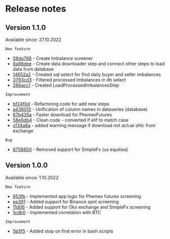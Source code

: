 # Release notes

## Version 1.1.0
Available since: 27.10.2022

```
New feature
```
* [08da768](https://github.com/GeorgeQuantAnalyst/crypto-screener/commit/08da768bde2c184d73223fc52ee8bda1f31f61fd) - Create Imbalance screener
* [8a98dee](https://github.com/GeorgeQuantAnalyst/crypto-screener/commit/8a98deea700b2057a20bd8d3c80e973e80adbf57) -  Create data downloader step and connect other steps to load data from database
* [14652a2](https://github.com/GeorgeQuantAnalyst/crypto-screener/commit/14652a227a1b1a0bcf26a70b35d0c5ad2eb3fbb3) - Created sql select for find daily buyer and seller imbalances
* [3793cd3](https://github.com/GeorgeQuantAnalyst/crypto-screener/commit/3793cd37707cb086f0eabf952f6d8eee0c479736) - Filtered processed imbalances in db select
* [266acc1](https://github.com/GeorgeQuantAnalyst/crypto-screener/commit/266acc188e5768bb086ef262dc0240b1804a5872) - Created LoadProcessedImbalancesStep

```
Improvement
```
* [bf24f0d](https://github.com/GeorgeQuantAnalyst/crypto-screener/commit/bf24f0de091337250f094786daad8f86e56d568e) - Refactoring code for add new steps
* [a438010](https://github.com/GeorgeQuantAnalyst/crypto-screener/commit/a43801067cbf3ee467ffde48155a44e8b02ea286) - Unification of column names in dataseries (database)
* [67b435a](https://github.com/GeorgeQuantAnalyst/crypto-screener/commit/67b435a10b43ed04f8419bb3b2a7e438d85f57bf) - Faster download for PhemexFutures
* [58e6db4](https://github.com/GeorgeQuantAnalyst/crypto-screener/commit/58e6db41cccfcec6d4f8518ce77bf43b0622ddd8) - Clean code - converted if elif to match case
* [cf34a8a](https://github.com/GeorgeQuantAnalyst/crypto-screener/commit/cf34a8ac7b713ba3da6d2b0ecd1758e2a07c3e32) - added warning message if download not actual ohlc from exchange

```
Bug
```
* [8758850](https://github.com/GeorgeQuantAnalyst/crypto-screener/commit/8758850e277beff9252e336f26d77ff27b39f5de) - Removed support for SimpleFx (us equities) 


## Version 1.0.0
Available since: 1.10.2022

```
New feature
```
* [653fb](https://github.com/GeorgeQuantAnalyst/crypto-screener/commit/653fb04224c40670a01fa527c94b3b76379179eb) -
  Implemented app logic for Phemex futures screening
* [ee391](https://github.com/GeorgeQuantAnalyst/crypto-screener/commit/ee39115dbd56e83d75590511cad60a7deb5f81d3) - Added
  support for Binance spot screening
* [11d06](https://github.com/GeorgeQuantAnalyst/crypto-screener/commit/11d06700138020b9f412544bdd3f007cfb61bd21) - Added
  support for Okx exchange and SimpleFx screening
* [1cdb0](https://github.com/GeorgeQuantAnalyst/crypto-screener/commit/1cdb054194ea63831abff1d0bf5209d32f1bdfc4) - Implemented correlation with BTC

```
Improvement
```
* [5b5f5](https://github.com/GeorgeQuantAnalyst/crypto-screener/commit/5b5f5cd424f48e5c4660263c02d29561d9c544ce) - Added
  stop on first error in bash scripts
